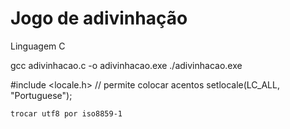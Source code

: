 # Jogo de adivinhação

Linguagem C

gcc adivinhacao.c -o adivinhacao.exe
./adivinhacao.exe


#include <locale.h>
// permite colocar acentos
    setlocale(LC_ALL, "Portuguese");
    
    trocar utf8 por iso8859-1